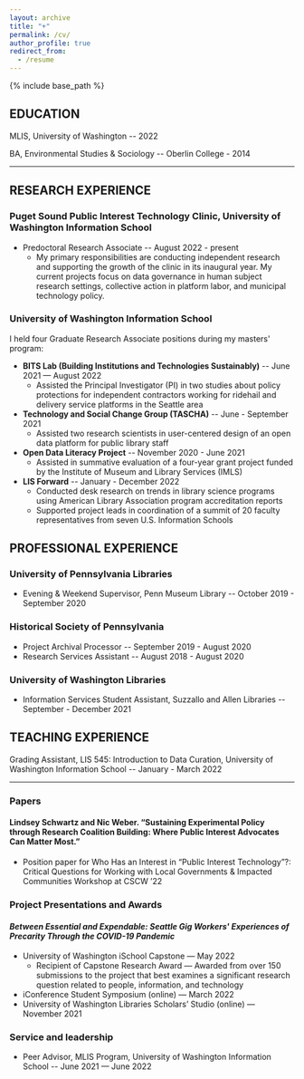 ```yaml
---
layout: archive
title: "+"
permalink: /cv/
author_profile: true
redirect_from:
  - /resume
---
```


{% include base_path %}

## EDUCATION
MLIS, University of Washington -- 2022

BA, Environmental Studies & Sociology -- Oberlin College - 2014

--------
## RESEARCH EXPERIENCE
### Puget Sound Public Interest Technology Clinic, University of Washington Information School 
* Predoctoral Research Associate -- August 2022 - present
    * My primary responsibilities are conducting independent research and supporting the growth of the clinic in its inaugural year. My current projects focus on data governance in human subject research settings, collective action in platform labor, and municipal technology policy. 

### University of Washington Information School 
I held four Graduate Research Associate positions during my masters' program:
  * **BITS Lab (Building Institutions and Technologies Sustainably)** -- June 2021 — August 2022
      * Assisted the Principal Investigator (PI) in two studies about policy protections for independent contractors working for ridehail and delivery service platforms in the Seattle area 
  * **Technology and Social Change Group (TASCHA)** -- June - September 2021
      * Assisted two research scientists in user-centered design of an open data platform for public library staff 
  * **Open Data Literacy Project** -- November 2020 - June 2021
      * Assisted in summative evaluation of a four-year grant project funded by the Institute of Museum and Library Services (IMLS)
  * **LIS Forward** -- January - December 2022 
      * Conducted desk research on trends in library science programs using American Library Association program accreditation reports
      * Supported project leads in coordination of a summit of 20 faculty representatives from seven U.S. Information Schools
  
  
## PROFESSIONAL EXPERIENCE
### University of Pennsylvania Libraries 
* Evening & Weekend Supervisor, Penn Museum Library -- October 2019 - September 2020

### Historical Society of Pennsylvania
  * Project Archival Processor -- September 2019 - August 2020
  * Research Services Assistant -- August 2018 - August 2020

### University of Washington Libraries
  * Information Services Student Assistant, Suzzallo and Allen Libraries -- September - December 2021
  

## TEACHING EXPERIENCE
Grading Assistant, LIS 545: Introduction to Data Curation, University of Washington Information School -- January - March 2022

-----

### Papers
#### **Lindsey Schwartz** and Nic Weber. “Sustaining Experimental Policy through Research Coalition Building: Where Public Interest Advocates Can Matter Most.” 
  * Position paper for Who Has an Interest in “Public Interest Technology”?: Critical Questions for Working with Local Governments & Impacted Communities Workshop at CSCW ’22
  
### Project Presentations and Awards
#### *Between Essential and Expendable: Seattle Gig Workers' Experiences of Precarity Through the COVID-19 Pandemic*
   * University of Washington iSchool Capstone — May 2022
       * Recipient of Capstone Research Award — Awarded from over 150 submissions to the project that best examines a significant research question related to people, information, and technology
   * iConference Student Symposium (online) — March 2022
   * University of Washington Libraries Scholars’ Studio (online) — November 2021
  
  
### Service and leadership
* Peer Advisor, MLIS Program, University of Washington Information School -- June 2021 — June 2022
